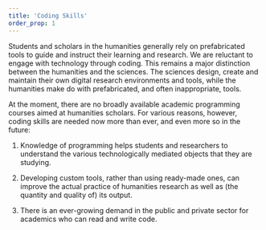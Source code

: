 ```yaml
---
title: 'Coding Skills'
order_prop: 1
---
```


Students and scholars in the humanities generally rely on prefabricated tools to guide and instruct their learning and research. We are reluctant to engage with technology through coding. This remains a major distinction between the humanities and the sciences. The sciences design, create and maintain their own digital research environments and tools, while the humanities make do with prefabricated, and often inappropriate, tools. 

At the moment, there are no broadly available academic programming courses aimed at humanities scholars. For various reasons, however, coding skills are needed now more than ever, and even more so in the future: 

1. Knowledge of programming helps students and researchers to understand the various technologically mediated objects that they are studying. 

2. Developing custom tools, rather than using ready-made ones, can improve the actual practice of humanities research as well as (the quantity and quality of) its output.

3. There is an ever-growing demand in the public and private sector for academics who can read and write code.


